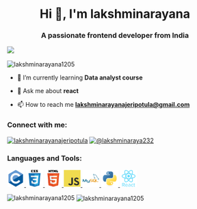 <h1 align="center">Hi 👋, I'm lakshminarayana</h1>
<h3 align="center">A passionate frontend developer from India</h3>
<img src="https://i.gifer.com/75ez.gif">

<p align="left"> <img src="https://komarev.com/ghpvc/?username=lakshminarayana1205&label=Profile%20views&color=0e75b6&style=flat" alt="lakshminarayana1205" /> </p>

- 🌱 I’m currently learning **Data analyst course**

- 💬 Ask me about **react**

- 📫 How to reach me **lakshminarayanajeripotula@gmail.com**

<h3 align="left">Connect with me:</h3>
<p align="left">
<a href="https://linkedin.com/in/lakshminarayanajeripotula" target="blank"><img align="center" src="https://raw.githubusercontent.com/rahuldkjain/github-profile-readme-generator/master/src/images/icons/Social/linked-in-alt.svg" alt="lakshminarayanajeripotula" height="30" width="40" /></a>
<a href="https://www.hackerrank.com/@lakshminaraya232" target="blank"><img align="center" src="https://raw.githubusercontent.com/rahuldkjain/github-profile-readme-generator/master/src/images/icons/Social/hackerrank.svg" alt="@lakshminaraya232" height="30" width="40" /></a>
</p>

<h3 align="left">Languages and Tools:</h3>
<p align="left"> <a href="https://www.cprogramming.com/" target="_blank" rel="noreferrer"> <img src="https://raw.githubusercontent.com/devicons/devicon/master/icons/c/c-original.svg" alt="c" width="40" height="40"/> </a> <a href="https://www.w3schools.com/css/" target="_blank" rel="noreferrer"> <img src="https://raw.githubusercontent.com/devicons/devicon/master/icons/css3/css3-original-wordmark.svg" alt="css3" width="40" height="40"/> </a> <a href="https://www.w3.org/html/" target="_blank" rel="noreferrer"> <img src="https://raw.githubusercontent.com/devicons/devicon/master/icons/html5/html5-original-wordmark.svg" alt="html5" width="40" height="40"/> </a> <a href="https://developer.mozilla.org/en-US/docs/Web/JavaScript" target="_blank" rel="noreferrer"> <img src="https://raw.githubusercontent.com/devicons/devicon/master/icons/javascript/javascript-original.svg" alt="javascript" width="40" height="40"/> </a> <a href="https://www.mysql.com/" target="_blank" rel="noreferrer"> <img src="https://raw.githubusercontent.com/devicons/devicon/master/icons/mysql/mysql-original-wordmark.svg" alt="mysql" width="40" height="40"/> </a> <a href="https://www.python.org" target="_blank" rel="noreferrer"> <img src="https://raw.githubusercontent.com/devicons/devicon/master/icons/python/python-original.svg" alt="python" width="40" height="40"/> </a> <a href="https://reactjs.org/" target="_blank" rel="noreferrer"> <img src="https://raw.githubusercontent.com/devicons/devicon/master/icons/react/react-original-wordmark.svg" alt="react" width="40" height="40"/> </a> </p>

<p><img align="left" src="https://github-readme-stats.vercel.app/api/top-langs?username=lakshminarayana1205&show_icons=true&locale=en&layout=compact" alt="lakshminarayana1205" /></p>

<p>&nbsp;<img align="center" src="https://github-readme-stats.vercel.app/api?username=lakshminarayana1205&show_icons=true&locale=en" alt="lakshminarayana1205" /></p>
